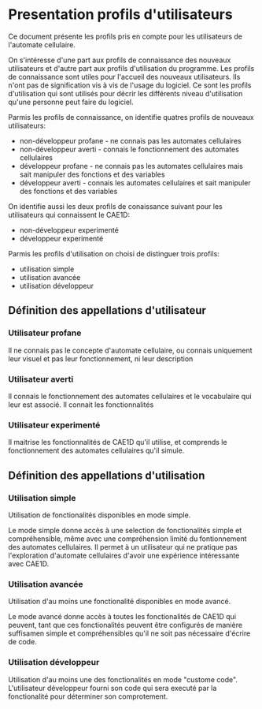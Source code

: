 # Presentation profils d'utilisateurs

Ce document présente les profils pris en compte pour les utilisateurs de l'automate cellulaire.

On s'intéresse d'une part aux profils de connaissance des nouveaux utilisateurs et d'autre part aux profils d'utilisation du programme. Les profils de connaissance sont utiles pour l'accueil des nouveaux utilisateurs. Ils n'ont pas de signification vis à vis de l'usage du logiciel. Ce sont les profils d'utilisation qui sont utilisés pour décrir les différents niveau d'utilisation qu'une personne peut faire du logiciel.

Parmis les profils de connaissance, on identifie quatres profils de nouveaux utilisateurs:

- non-développeur profane - ne connais pas les automates cellulaires
- non-développeur averti - connais le fonctionnement des automates cellulaires
- développeur profane - ne connais pas les automates cellulaires mais sait manipuler des fonctions et des variables
- développeur averti - connais les automates cellulaires et sait manipuler des fonctions et des variables

On identifie aussi les deux profils de conaissance suivant pour les utilisateurs qui connaissent le CAE1D:

- non-développeur experimenté
- développeur experimenté

Parmis les profils d'utilisation on choisi de distinguer trois profils:

- utilisation simple
- utilisation avancée
- utilisation développeur

## Définition des appellations d'utilisateur

### Utilisateur profane

Il ne connais pas le concepte d'automate cellulaire, ou connais uniquement leur visuel et pas leur fonctionnement, ni leur description

### Utilisateur averti

Il connais le fonctionnement des automates cellulaires et le vocabulaire qui leur est associé. Il connait les fonctionnalités

### Utilisateur experimenté

Il maitrise les fonctionnalités de CAE1D qu'il utilise, et comprends le fonctionnement des automates cellulaires qu'il simule.

## Définition des appellations d'utilisation

### Utilisation simple

Utilisation de fonctionalités disponibles en mode simple.

Le mode simple donne accès à une selection de fonctionalités simple et compréhensible, même avec une compréhension limité du fontionnement des automates cellulaires. Il permet à un utilisateur qui ne pratique pas l'exploration d'automate cellulaires d'avoir une expérience intéressante avec CAE1D.

### Utilisation avancée

Utilisation d'au moins une fonctionalité disponibles en mode avancé.

Le mode avancé donne accès à toutes les fonctionalités de CAE1D qui peuvent, tant que ces fonctionalités peuvent être configurés de manière suffisamen simple et compréhensibles qu'il ne soit pas nécessaire d'écrire de code.

### Utilisation développeur

Utilisation d'au moins une des fonctionalités en mode "custome code". L'utilisateur développeur fourni son code qui sera executé par la fonctionalité pour déterminer son comprotement.
